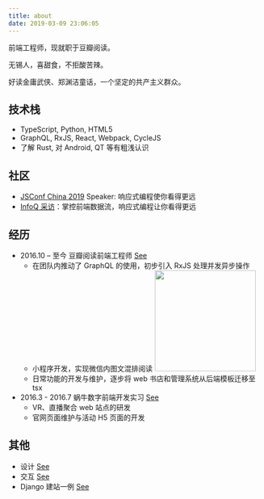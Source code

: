 ```yaml
---
title: about
date: 2019-03-09 23:06:05
---
```


前端工程师，现就职于豆瓣阅读。

无锡人，喜甜食，不拒酸苦辣。

好读金庸武侠、郑渊洁童话，一个坚定的共产主义群众。

## 技术栈
- TypeScript, Python, HTML5
- GraphQL, RxJS, React, Webpack, CycleJS
- 了解 Rust, 对 Android, QT 等有粗浅认识

## 社区

- [JSConf China 2019](https://2019.jsconfchina.com/) Speaker: 响应式编程使你看得更远
- [InfoQ 采访](https://www.infoq.cn/article/kzyb9IEj6iyHegBNrLgd)：掌控前端数据流，响应式编程让你看得更远

## 经历
- 2016.10 – 至今 豆瓣阅读前端工程师 [See](https://read.douban.com)
  - 在团队内推动了 GraphQL 的使用，初步引入 RxJS 处理并发异步操作
  - 小程序开发，实现微信内图文混排阅读 <img src="/blog/images/asfaloth.jpeg" width="200"/>
  - 日常功能的开发与维护，逐步将 web 书店和管理系统从后端模板迁移至 tsx
- 2016.3 - 2016.7 蜗牛数字前端开发实习 [See](https://msyfls123.github.io/myWiki/index.html?name=woniu)
  - VR、直播聚合 web 站点的研发
  - 官网页面维护与活动 H5 页面的开发

## 其他
- 设计 [See](https://www.douban.com/photos/album/155070126/)
- 交互 [See](http://msyfls123.github.io/test/midea/)
- Django 建站一例 [See](https://derui-tech.com/)
